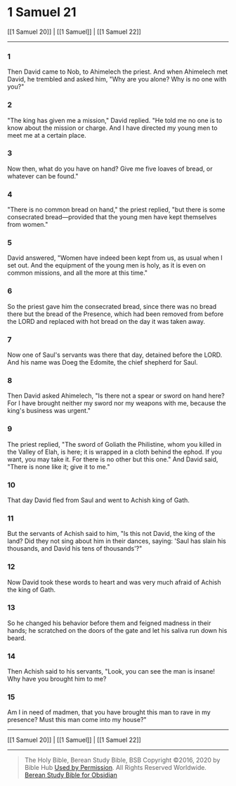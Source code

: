 # 1 Samuel 21

[[1 Samuel 20]] | [[1 Samuel]] | [[1 Samuel 22]]

---

### 1
Then David came to Nob, to Ahimelech the priest. And when Ahimelech met David, he trembled and asked him, "Why are you alone? Why is no one with you?"

### 2
"The king has given me a mission," David replied. "He told me no one is to know about the mission or charge. And I have directed my young men to meet me at a certain place.

### 3
Now then, what do you have on hand? Give me five loaves of bread, or whatever can be found."

### 4
"There is no common bread on hand," the priest replied, "but there is some consecrated bread—provided that the young men have kept themselves from women."

### 5
David answered, "Women have indeed been kept from us, as usual when I set out. And the equipment of the young men is holy, as it is even on common missions, and all the more at this time."

### 6
So the priest gave him the consecrated bread, since there was no bread there but the bread of the Presence, which had been removed from before the LORD and replaced with hot bread on the day it was taken away.

### 7
Now one of Saul's servants was there that day, detained before the LORD. And his name was Doeg the Edomite, the chief shepherd for Saul.

### 8
Then David asked Ahimelech, "Is there not a spear or sword on hand here? For I have brought neither my sword nor my weapons with me, because the king's business was urgent."

### 9
The priest replied, "The sword of Goliath the Philistine, whom you killed in the Valley of Elah, is here; it is wrapped in a cloth behind the ephod. If you want, you may take it. For there is no other but this one." And David said, "There is none like it; give it to me."

### 10
That day David fled from Saul and went to Achish king of Gath.

### 11
But the servants of Achish said to him, "Is this not David, the king of the land? Did they not sing about him in their dances, saying: 'Saul has slain his thousands, and David his tens of thousands'?"

### 12
Now David took these words to heart and was very much afraid of Achish the king of Gath.

### 13
So he changed his behavior before them and feigned madness in their hands; he scratched on the doors of the gate and let his saliva run down his beard.

### 14
Then Achish said to his servants, "Look, you can see the man is insane! Why have you brought him to me?

### 15
Am I in need of madmen, that you have brought this man to rave in my presence? Must this man come into my house?"

---

[[1 Samuel 20]] | [[1 Samuel]] | [[1 Samuel 22]]

---

> The Holy Bible, Berean Study Bible, BSB
> Copyright &copy;2016, 2020 by Bible Hub
> [Used by Permission](https://berean.bible/terms.htm). All Rights Reserved Worldwide.
> [Berean Study Bible for Obsidian](https://github.com/gapmiss/berean-study-bible-for-obsidian)</small>

